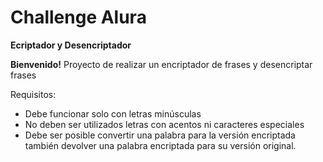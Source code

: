 # Challenge Alura

**Ecriptador y Desencriptador**

**Bienvenido!**
Proyecto de realizar un encriptador de frases y desencriptar frases

Requisitos:
- Debe funcionar solo con letras minúsculas
- No deben ser utilizados letras con acentos ni caracteres especiales
- Debe ser posible convertir una palabra para la versión encriptada también devolver una palabra encriptada para su versión original.